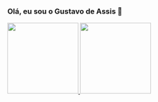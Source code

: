 ### Olá, eu sou o Gustavo de Assis 👋
<div align="compact">
  <a href="https://github.com/assisgustavo">
  <img height="160em" src="https://github-readme-stats.vercel.app/api?username=assisgustavo&show_icons=true&theme=dracula&include_all_commits=true&count_private=true"/>
  <img height="160em" src="https://github-readme-stats.vercel.app/api/top-langs/?username=assisgustavo&layout=compact&langs_count=7&theme=dracula"/>
</div>





